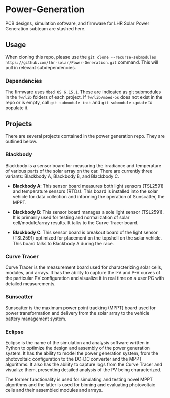 # Power-Generation
PCB designs, simulation software, and firmware for LHR Solar Power Generation
subteam are stashed here.

## Usage

When cloning this repo, please use the `git clone --recurse-submodules
https://github.com/lhr-solar/Power-Generation.git` command. This will pull in
relevant subdependencies.

### Dependencies

The firmware uses `Mbed OS 6.15.1`. These are indicated as git submodules in the
`fw/lib` folders of each project. If `fw/lib/mbed-os` does not exist in the
repo or is empty, call `git submodule init` and `git submodule update` to populate it.


## Projects

There are several projects contained in the power generation repo. They are outlined below.

### Blackbody
Blackbody is a sensor board for measuring the irradiance and temperature of
various parts of the solar array on the car. There are currently three variants:
Blackbody A, Blackbody B, and Blackbody C.

- **Blackbody A**: This sensor board measures both light sensors (TSL2591) and
  temperature sensors (RTDs). This board is installed into the solar vehicle
  for data collection and informing the operation of Sunscatter, the MPPT.

- **Blackbody B**: This sensor board manages a sole light sensor (TSL2591). It is
  primarily used for testing and normalization of solar cell/module/array
  results. It talks to the Curve Tracer board.

- **Blackbody C**: This sensor board is breakout board of the light sensor
  (TSL2591) optimized for placement on the topshell on the solar vehicle. This
  board talks to Blackbody A during the race.

### Curve Tracer
Curve Tracer is the measurement board used for characterizing solar cells,
modules, and arrays. It has the ability to capture the I-V and P-V curves of the
particular PV configuration and visualize it in real time on a user PC with
detailed measurements.

### Sunscatter
Sunscatter is the maximum power point tracking (MPPT) board used for power
transformation and delivery from the solar array to the vehicle battery
management system.

### Eclipse
Eclipse is the name of the simulation and analysis software written in Python to
optimize the design and assembly of the power generation system. It has the
ability to model the power generation system, from the photovoltaic
configuration to the DC-DC converter and the MPPT algorithms. It also has the
ability to capture logs from the Curve Tracer and visualize them, presenting
detailed analysis of the PV being characterized.

The former functionality is used for simulating and testing novel MPPT
algorithms and the latter is used for binning and evaluating photovoltaic cells
and their assembled modules and arrays.
